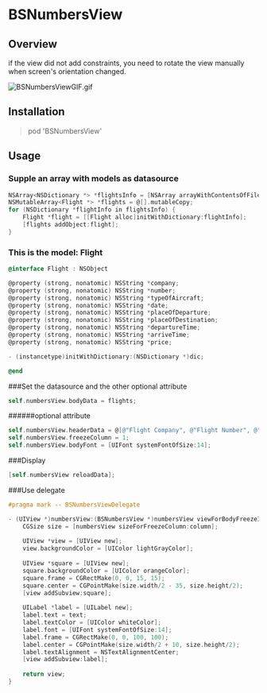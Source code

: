 # BSNumbersView

## Overview

if the view did not add constraints, you need to rotate the view manually when screen's orientation changed.

![BSNumbersViewGIF.gif](https://github.com/blurryssky/BSNumbers/blob/master/Screenshots/BSNumbersGIF.gif)

## Installation

> pod 'BSNumbersView'

## Usage

### Supple an array with models as datasource

```objective-c
NSArray<NSDictionary *> *flightsInfo = [NSArray arrayWithContentsOfFile:[[NSBundle mainBundle] pathForResource:@"flightsInfo" ofType:@"plist"]];
NSMutableArray<Flight *> *flights = @[].mutableCopy;
for (NSDictionary *flightInfo in flightsInfo) {
    Flight *flight = [[Flight alloc]initWithDictionary:flightInfo];
    [flights addObject:flight];
}
```
    
### This is the model: Flight
```objective-c
@interface Flight : NSObject

@property (strong, nonatomic) NSString *company;
@property (strong, nonatomic) NSString *number;
@property (strong, nonatomic) NSString *typeOfAircraft;
@property (strong, nonatomic) NSString *date;
@property (strong, nonatomic) NSString *placeOfDeparture;
@property (strong, nonatomic) NSString *placeOfDestination;
@property (strong, nonatomic) NSString *departureTime;
@property (strong, nonatomic) NSString *arriveTime;
@property (strong, nonatomic) NSString *price;

- (instancetype)initWithDictionary:(NSDictionary *)dic;

@end
```
###Set the datasource and the other optional attribute
```objective-c
self.numbersView.bodyData = flights;
```
######optional attribute
```objective-c
self.numbersView.headerData = @[@"Flight Company", @"Flight Number", @"Type Of Aircraft", @"Date", @"Place Of Departure", @"Place Of Destination", @"Departure Time", @"Arrive Time", @"Price"];
self.numbersView.freezeColumn = 1;
self.numbersView.bodyFont = [UIFont systemFontOfSize:14];
```
###Display
```objective-c
[self.numbersView reloadData];
```
###Use delegate

```objective-c
#pragma mark -- BSNumbersViewDelegate

- (UIView *)numbersView:(BSNumbersView *)numbersView viewForBodyFreezeInColumn:(NSInteger)column text:(NSString *)text {
    CGSize size = [numbersView sizeForFreezeColumn:column];
    
    UIView *view = [UIView new];
    view.backgroundColor = [UIColor lightGrayColor];
    
    UIView *square = [UIView new];
    square.backgroundColor = [UIColor orangeColor];
    square.frame = CGRectMake(0, 0, 15, 15);
    square.center = CGPointMake(size.width/2 - 35, size.height/2);
    [view addSubview:square];
    
    UILabel *label = [UILabel new];
    label.text = text;
    label.textColor = [UIColor whiteColor];
    label.font = [UIFont systemFontOfSize:14];
    label.frame = CGRectMake(0, 0, 100, 100);
    label.center = CGPointMake(size.width/2 + 10, size.height/2);
    label.textAlignment = NSTextAlignmentCenter;
    [view addSubview:label];
    
    return view;
}
```
